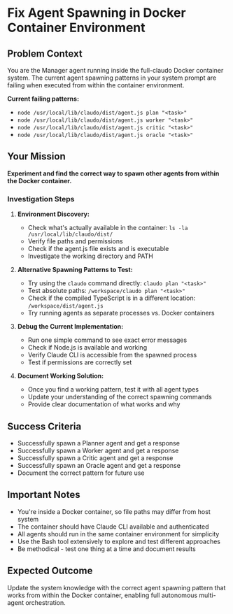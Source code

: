# Fix Agent Spawning in Docker Container Environment

## Problem Context

You are the Manager agent running inside the full-claudo Docker container system. The current agent spawning patterns in your system prompt are failing when executed from within the container environment. 

**Current failing patterns:**
- `node /usr/local/lib/claudo/dist/agent.js plan "<task>"`
- `node /usr/local/lib/claudo/dist/agent.js worker "<task>"`
- `node /usr/local/lib/claudo/dist/agent.js critic "<task>"`
- `node /usr/local/lib/claudo/dist/agent.js oracle "<task>"`

## Your Mission

**Experiment and find the correct way to spawn other agents from within the Docker container.**

### Investigation Steps

1. **Environment Discovery:**
   - Check what's actually available in the container: `ls -la /usr/local/lib/claudo/dist/`
   - Verify file paths and permissions
   - Check if the agent.js file exists and is executable
   - Investigate the working directory and PATH

2. **Alternative Spawning Patterns to Test:**
   - Try using the `claudo` command directly: `claudo plan "<task>"`
   - Test absolute paths: `/workspace/claudo plan "<task>"`
   - Check if the compiled TypeScript is in a different location: `/workspace/dist/agent.js`
   - Try running agents as separate processes vs. Docker containers

3. **Debug the Current Implementation:**
   - Run one simple command to see exact error messages
   - Check if Node.js is available and working
   - Verify Claude CLI is accessible from the spawned process
   - Test if permissions are correctly set

4. **Document Working Solution:**
   - Once you find a working pattern, test it with all agent types
   - Update your understanding of the correct spawning commands
   - Provide clear documentation of what works and why

## Success Criteria

- Successfully spawn a Planner agent and get a response
- Successfully spawn a Worker agent and get a response  
- Successfully spawn a Critic agent and get a response
- Successfully spawn an Oracle agent and get a response
- Document the correct pattern for future use

## Important Notes

- You're inside a Docker container, so file paths may differ from host system
- The container should have Claude CLI available and authenticated
- All agents should run in the same container environment for simplicity
- Use the Bash tool extensively to explore and test different approaches
- Be methodical - test one thing at a time and document results

## Expected Outcome

Update the system knowledge with the correct agent spawning pattern that works from within the Docker container, enabling full autonomous multi-agent orchestration.